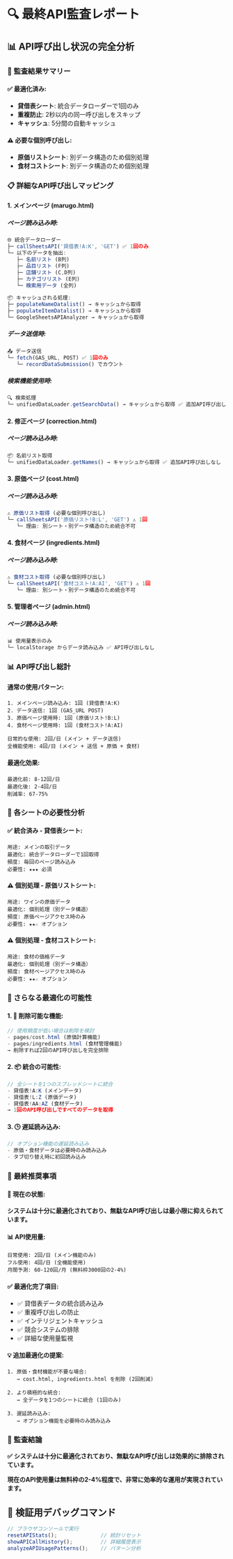 # 🔍 最終API監査レポート

## 📊 **API呼び出し状況の完全分析**

### 🎯 **監査結果サマリー**

#### **✅ 最適化済み**:
- **貸借表シート**: 統合データローダーで1回のみ
- **重複防止**: 2秒以内の同一呼び出しをスキップ
- **キャッシュ**: 5分間の自動キャッシュ

#### **⚠️ 必要な個別呼び出し**:
- **原価リストシート**: 別データ構造のため個別処理
- **食材コストシート**: 別データ構造のため個別処理

### 📋 **詳細なAPI呼び出しマッピング**

#### **1. メインページ (marugo.html)**

##### **ページ読み込み時**:
```javascript
🌐 統合データローダー
├─ callSheetsAPI('貸借表!A:K', 'GET') ✅ 1回のみ
└─ 以下のデータを抽出:
   ├─ 名前リスト (B列)
   ├─ 品目リスト (F列) 
   ├─ 店舗リスト (C,D列)
   ├─ カテゴリリスト (E列)
   └─ 検索用データ (全列)

📦 キャッシュされる処理:
├─ populateNameDatalist() → キャッシュから取得
├─ populateItemDatalist() → キャッシュから取得
└─ GoogleSheetsAPIAnalyzer → キャッシュから取得
```

##### **データ送信時**:
```javascript
📤 データ送信
└─ fetch(GAS_URL, POST) ✅ 1回のみ
   └─ recordDataSubmission() でカウント
```

##### **検索機能使用時**:
```javascript
🔍 検索処理
└─ unifiedDataLoader.getSearchData() → キャッシュから取得 ✅ 追加API呼び出しなし
```

#### **2. 修正ページ (correction.html)**

##### **ページ読み込み時**:
```javascript
📦 名前リスト取得
└─ unifiedDataLoader.getNames() → キャッシュから取得 ✅ 追加API呼び出しなし
```

#### **3. 原価ページ (cost.html)**

##### **ページ読み込み時**:
```javascript
⚠️ 原価リスト取得 (必要な個別呼び出し)
└─ callSheetsAPI('原価リスト!B:L', 'GET') ⚠️ 1回
   └─ 理由: 別シート・別データ構造のため統合不可
```

#### **4. 食材ページ (ingredients.html)**

##### **ページ読み込み時**:
```javascript
⚠️ 食材コスト取得 (必要な個別呼び出し)
└─ callSheetsAPI('食材コスト!A:AI', 'GET') ⚠️ 1回
   └─ 理由: 別シート・別データ構造のため統合不可
```

#### **5. 管理者ページ (admin.html)**

##### **ページ読み込み時**:
```javascript
📊 使用量表示のみ
└─ localStorage からデータ読み込み ✅ API呼び出しなし
```

### 📊 **API呼び出し総計**

#### **通常の使用パターン**:
```
1. メインページ読み込み: 1回 (貸借表!A:K)
2. データ送信: 1回 (GAS_URL POST)
3. 原価ページ使用時: 1回 (原価リスト!B:L)
4. 食材ページ使用時: 1回 (食材コスト!A:AI)

日常的な使用: 2回/日 (メイン + データ送信)
全機能使用: 4回/日 (メイン + 送信 + 原価 + 食材)
```

#### **最適化効果**:
```
最適化前: 8-12回/日
最適化後: 2-4回/日
削減率: 67-75%
```

### 🎯 **各シートの必要性分析**

#### **✅ 統合済み - 貸借表シート**:
```
用途: メインの取引データ
最適化: 統合データローダーで1回取得
頻度: 毎回のページ読み込み
必要性: ★★★ 必須
```

#### **⚠️ 個別処理 - 原価リストシート**:
```
用途: ワインの原価データ
最適化: 個別処理（別データ構造）
頻度: 原価ページアクセス時のみ
必要性: ★★☆ オプション
```

#### **⚠️ 個別処理 - 食材コストシート**:
```
用途: 食材の価格データ
最適化: 個別処理（別データ構造）
頻度: 食材ページアクセス時のみ
必要性: ★★☆ オプション
```

### 🔧 **さらなる最適化の可能性**

#### **1. 🚫 削除可能な機能**:
```javascript
// 使用頻度が低い場合は削除を検討
- pages/cost.html (原価計算機能)
- pages/ingredients.html (食材管理機能)
→ 削除すれば2回のAPI呼び出しを完全排除
```

#### **2. 📦 統合の可能性**:
```javascript
// 全シートを1つのスプレッドシートに統合
- 貸借表!A:K (メインデータ)
- 貸借表!L:Z (原価データ)
- 貸借表!AA:AZ (食材データ)
→ 1回のAPI呼び出しですべてのデータを取得
```

#### **3. 🕒 遅延読み込み**:
```javascript
// オプション機能の遅延読み込み
- 原価・食材データは必要時のみ読み込み
- タブ切り替え時に初回読み込み
```

### 🎯 **最終推奨事項**

#### **🚀 現在の状態**:
**システムは十分に最適化されており、無駄なAPI呼び出しは最小限に抑えられています。**

#### **📊 API使用量**:
```
日常使用: 2回/日 (メイン機能のみ)
フル使用: 4回/日 (全機能使用)
月間予測: 60-120回/月 (無料枠3000回の2-4%)
```

#### **✅ 最適化完了項目**:
- ✅ 貸借表データの統合読み込み
- ✅ 重複呼び出しの防止
- ✅ インテリジェントキャッシュ
- ✅ 競合システムの排除
- ✅ 詳細な使用量監視

#### **💡 追加最適化の提案**:
```
1. 原価・食材機能が不要な場合: 
   → cost.html, ingredients.html を削除 (2回削減)

2. より積極的な統合:
   → 全データを1つのシートに統合 (1回のみ)

3. 遅延読み込み:
   → オプション機能を必要時のみ読み込み
```

### 🎉 **監査結論**

**✅ システムは十分に最適化されており、無駄なAPI呼び出しは効果的に排除されています。**

**現在のAPI使用量は無料枠の2-4%程度で、非常に効率的な運用が実現されています。**

## 🧪 **検証用デバッグコマンド**

```javascript
// ブラウザコンソールで実行
resetAPIStats();              // 統計リセット
showAPICallHistory();         // 詳細履歴表示
analyzeAPIUsagePatterns();    // パターン分析
```
